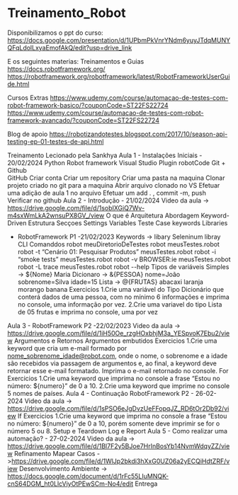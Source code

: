 # Treinamento_Robot

Disponibilizamos o ppt do curso: https://docs.google.com/presentation/d/1UPbmPkVnrYNdm6yuyJTdqMUNYQFqLdolLxyaEmofAkQ/edit?usp=drive_link

E os seguintes materias:
Treinamentos e Guias
https://docs.robotframework.org/
https://robotframework.org/robotframework/latest/RobotFrameworkUserGuide.html

Cursos Extras
https://www.udemy.com/course/automacao-de-testes-com-robot-framework-basico/?couponCode=ST22FS22724
https://www.udemy.com/course/automacao-de-testes-com-robot-framework-avancado/?couponCode=ST22FS22724

Blog de apoio
https://robotizandotestes.blogspot.com/2017/10/season-api-testing-ep-01-testes-de-api.html


Treinamento Lecionado pela Sankhya
Aula 1 -  Instalações Iniciais - 20/02/2024
    Python
    Robot framework
    Visual Studio
    Plugin robotCode
    Git + Github    
        GitHub
            Criar conta
            Criar um repository
            Criar uma pasta na maquina
            Clonar projeto criado no git para a maquina
            Abrir arquivo clonado no VS
            Efetuar uma adição de aula 1 no arquivo 
            Efetuar um add . , commit -m, push
            Verificar no github
Aula 2 - Introdução - 21/02/2024
    Video da aula -> https://drive.google.com/file/d/1sobIXGiQ7Wv-m4sxWmLkA2wnsuPX8GV_/view
        O que é
        Arquitetura
        Abordagem Keyword-Driven
        Estrutura
            Secçoes
                Settings
                Variables
                Teste Case
                keywords
        Libraries
    
- RobotFramework P1 -21/02/2023
    Keywords -> libary Seleninum libray
    CLI 
        Comanddos
            robot meuDiretorioDeTestes
            robot meusTestes.robot
            robot -t “Cenário 01: Pesquisar Produtos” meusTestes.robot
            robot -i “smoke tests” meusTestes.robot
            robot -v BROWSER:ie meusTestes.robot
            robot -L trace meusTestes.robot
            robot --help
    Tipos de variáveis
        Simples -> ${Nome}  Maria
        Dicionaro -> &{PESSOA} nome=João sobrenome=Silva idade=15
        Lista -> @{FRUTAS} abacaxi laranja morango banana
    Exercicios
        1.Crie uma variável do Tipo Dicionário que conterá dados de uma pessoa, com no mínimo 6 informações e imprima no console, uma informação por vez.
        2.Crie uma variavel do tipo Lista de 05 frutas e imprima no console, uma por vez

Aula 3 - RobotFramework P2 -22/02/2023
	Video da aula -> https://drive.google.com/file/d/1iH50Oe_rzgHOxbhjM3a_YESpvoK7Ebu2/view
	    Argumentos e Retornos
	    Argumentos embutidos 
            Exercicios
                1.Crie uma keyword que cria um e-mail formado por nome_sobrenome_idade@robot.com, onde o nome, o sobrenome e a idade são recebidos via passagem de argumentos e, ao final, a keyword deve retornar esse e-mail formatado. Imprima o e-mail retornado no console.
	    For
            Exercicios
                1.Crie uma keyword que imprima no console a frase “Estou no número: ${numero}” de 0 a 10.
                2.Crie uma keyword que imprime no console 5 nomes de países.
Aula 4 - Continuação RobotFramework P2 - 26-02-2024
    Video da aula -> https://drive.google.com/file/d/1sPSO6eJgDvzUeFFopqJZ_RD6tOr2Db92/view
        If
            Exercicios 
                1.Crie uma keyword que imprima no console a frase “Estou no número: ${numero}” de 0 a 10, porém somente deve imprimir se for o número 5 ou 8.
	    Setup e Teardown
	    Log e Report
Aula 5 - Como realizar uma automação? - 27-02-2024
	Video da aula -> https://drive.google.com/file/d/1Bl7F2y5BJoe7HrInBosYb14NvmWdqyZZ/view
        Refinamento
			Mapear Casos ->https://drive.google.com/file/d/1WlJp2bkdi3hXxG0UZ06a2yECQiHdtZRF/view
        Desenvolvimento
			Ambiente -> https://docs.google.com/document/d/1rFc55LIuMNQK-cnS64DGM_ht0LlcViyOtPEwSCm-No4/edit
        Entrega
        